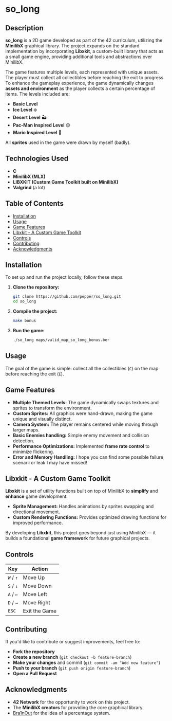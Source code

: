 # so_long

## Description
**so_long** is a 2D game developed as part of the 42 curriculum, utilizing the **MinilibX** graphical library. The project expands on the standard implementation by incorporating **Libxkit**, a custom-built library that acts as a small game engine, providing additional tools and abstractions over MinilibX.

The game features multiple levels, each represented with unique assets. The player must collect all collectibles before reaching the exit to progress. To enhance the gameplay experience, the game dynamically changes **assets and environment** as the player collects a certain percentage of items. The levels included are:
- **Basic Level**  
- **Ice Level** ❄️  
- **Desert Level** 🏜️  
- **Pac-Man Inspired Level** 🟡  
- **Mario Inspired Level** 🍄  

All **sprites** used in the game were drawn by myself (badly).

## Technologies Used
- **C**
- **MinilibX (MLX)**
- **LIBXKIT (Custom Game Toolkit built on MinilibX)**
- **Valgrind** (a lot)

## Table of Contents
- [Installation](#installation)
- [Usage](#usage)
- [Game Features](#game-features)
- [Libxkit - A Custom Game Toolkit](#libxkit---a-custom-game-toolkit)
- [Controls](#controls)
- [Contributing](#contributing)
- [Acknowledgments](#acknowledgments)

## Installation
To set up and run the project locally, follow these steps:

1. **Clone the repository:**
   ```bash
   git clone https://github.com/pepper/so_long.git
   cd so_long
   ```

2. **Compile the project:**
   ```bash
   make bonus
   ```

3. **Run the game:**
   ```bash
   ./so_long maps/valid_map_so_long_bonus.ber
   ```

## Usage
The goal of the game is simple: collect all the collectibles (`C`) on the map before reaching the exit (`E`).

## Game Features
- **Multiple Themed Levels:** The game dynamically swaps textures and sprites to transform the environment.
- **Custom Sprites:** All graphics were hand-drawn, making the game unique and visually distinct.
- **Camera System:** The player remains centered while moving through larger maps.
- **Basic Enemies handling:** Simple enemy movement and collision detection.
- **Performance Optimizations:** Implemented **frame rate control** to minimize flickering.
- **Error and Memory Handling:** I hope you can find some possible failure scenarii or leak I may have missed!

## Libxkit - A Custom Game Toolkit
**Libxkit** is a set of utility functions built on top of MinilibX to **simplify** and **enhance** game development:
- **Sprite Management:** Handles animations by sprites swapping and directional movement.
- **Custom Rendering Functions:** Provides optimized drawing functions for improved performance.

By developing **Libxkit**, this project goes beyond just using MinilibX — it builds a foundational **game framework** for future graphical projects.

## Controls
| Key         | Action |
|------------|--------|
| `W` / `↑`  | Move Up |
| `S` / `↓`  | Move Down |
| `A` / `←`  | Move Left |
| `D` / `→`  | Move Right |
| `ESC`      | Exit the Game |

## Contributing
If you'd like to contribute or suggest improvements, feel free to:
- **Fork the repository**
- **Create a new branch** (`git checkout -b feature-branch`)
- **Make your changes** and commit (`git commit -am "Add new feature"`)
- **Push to your branch** (`git push origin feature-branch`)
- **Open a Pull Request**

## Acknowledgments
- **42 Network** for the opportunity to work on this project.
- The **MinilibX creators** for providing the core graphical library.
- [Bra1nOut](https://github.com/Bra1nOut) for the idea of a percentage system.

